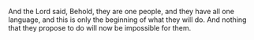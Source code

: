 And the Lord said, Behold, they are one people, and they have all one language, and this is only the beginning of what they will do. And nothing that they propose to do will now be impossible for them.
